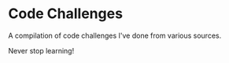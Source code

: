 # Code Challenges

A compilation of code challenges I've done from various sources.

Never stop learning!